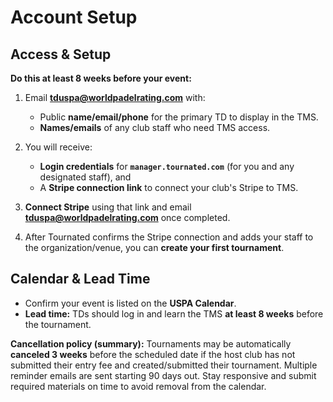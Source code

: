 # Account Setup

## Access & Setup

**Do this at least 8 weeks before your event:**

1. Email **[tduspa@worldpadelrating.com](mailto:tduspa@worldpadelrating.com)** with:

   * Public **name/email/phone** for the primary TD to display in the TMS.
   * **Names/emails** of any club staff who need TMS access.
2. You will receive:

   * **Login credentials** for **`manager.tournated.com`** (for you and any designated staff), and
   * A **Stripe connection link** to connect your club's Stripe to TMS.
3. **Connect Stripe** using that link and email **[tduspa@worldpadelrating.com](mailto:tduspa@worldpadelrating.com)** once completed.
4. After Tournated confirms the Stripe connection and adds your staff to the organization/venue, you can **create your first tournament**.

## Calendar & Lead Time

* Confirm your event is listed on the **USPA Calendar**.
* **Lead time:** TDs should log in and learn the TMS **at least 8 weeks** before the tournament.

**Cancellation policy (summary):** Tournaments may be automatically **canceled 3 weeks** before the scheduled date if the host club has not submitted their entry fee and created/submitted their tournament. Multiple reminder emails are sent starting 90 days out. Stay responsive and submit required materials on time to avoid removal from the calendar.
